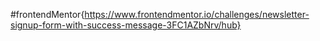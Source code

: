 #frontendMentor{https://www.frontendmentor.io/challenges/newsletter-signup-form-with-success-message-3FC1AZbNrv/hub}
